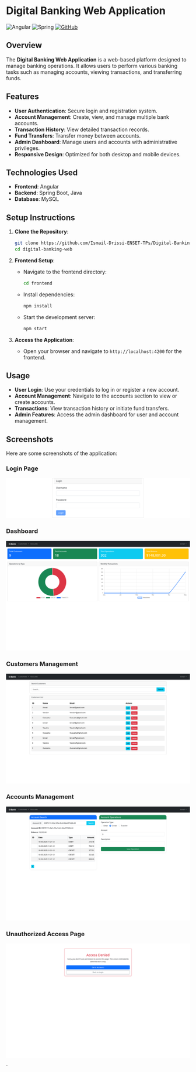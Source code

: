 # Digital Banking Web Application
![Angular](https://img.shields.io/badge/angular-%23DD0031.svg?&style=for-the-badge&logo=angular&logoColor=white)
![Spring](https://img.shields.io/badge/spring-%236DB33F.svg?&style=for-the-badge&logo=spring&logoColor=white)
[![GitHub](https://img.shields.io/badge/Github:_Backend-%23121011.svg?&style=for-the-badge&logo=github&logoColor=white)](https://github.com/Ismail-Drissi-ENSET-TPs/Digital-Banking-App)

## Overview

The **Digital Banking Web Application** is a web-based platform designed to manage banking operations. It allows users to perform various banking tasks such as managing accounts, viewing transactions, and transferring funds.

## Features

- **User Authentication**: Secure login and registration system.
- **Account Management**: Create, view, and manage multiple bank accounts.
- **Transaction History**: View detailed transaction records.
- **Fund Transfers**: Transfer money between accounts.
- **Admin Dashboard**: Manage users and accounts with administrative privileges.
- **Responsive Design**: Optimized for both desktop and mobile devices.

## Technologies Used

- **Frontend**: Angular
- **Backend**: Spring Boot, Java
- **Database**: MySQL

## Setup Instructions

1. **Clone the Repository**:
   ```bash
   git clone https://github.com/Ismail-Drissi-ENSET-TPs/Digital-Banking-App-Web.git
   cd digital-banking-web
   ```

3. **Frontend Setup**:
   - Navigate to the frontend directory:
     ```bash
     cd frontend
     ```
   - Install dependencies:
     ```bash
     npm install
     ```
   - Start the development server:
     ```bash
     npm start
     ```

4. **Access the Application**:
   - Open your browser and navigate to `http://localhost:4200` for the frontend.

## Usage

- **User Login**: Use your credentials to log in or register a new account.
- **Account Management**: Navigate to the accounts section to view or create accounts.
- **Transactions**: View transaction history or initiate fund transfers.
- **Admin Features**: Access the admin dashboard for user and account management.

## Screenshots

Here are some screenshots of the application:

### Login Page
![Login Page](./screenshot/login.png)

### Dashboard
![Dashboard](./screenshot/dashboard.png)

### Customers Management
![Customers Management](./screenshot/customers.png)

### Accounts Management
![Accounts Management](./screenshot/accounts.png)

### Unauthorized Access Page
![Unauthorized Access Page](./screenshot/unauthrozied-page.png)

`
